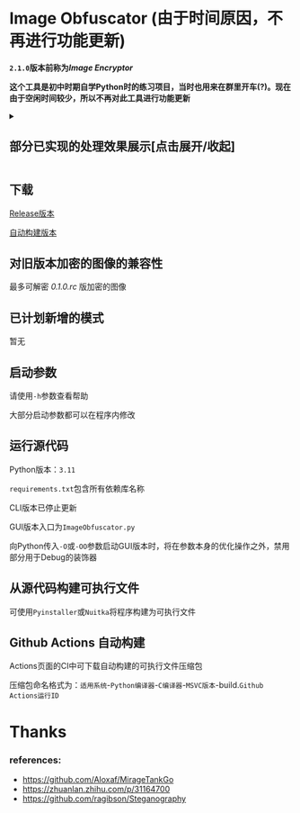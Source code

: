 # Image Obfuscator (由于时间原因，不再进行功能更新)

__`2.1.0`版本前称为*Image Encryptor*__

__这个工具是初中时期自学Python时的练习项目，当时也用来在群里开车(?)。现在由于空闲时间较少，所以不再对此工具进行功能更新__

<details>
<summary><h2>部分已实现的处理效果展示[点击展开/收起]</h2></summary>

> 所引用图像的画师: `かにビーム`

### 加密模式

__[保存为无损图像后解密保存的原图时，可无损还原出原图像]__

__[保存为有损图像或解密时使用非原图时，会出现较细的切割线]__

↓默认设置↓

<img style="max-width:100%;overflow:hidden;height:500px" src="https://github.com/noeru-desu/noeru-desu/blob/main/assets/Image-obfuscator/normal_encrypt.jpg?raw=true">

↓最高强度噪音异或RGB↓

<img style="max-width:100%;overflow:hidden;height:500px" src="https://github.com/noeru-desu/noeru-desu/blob/main/assets/Image-obfuscator/noise_xor_encrypt.jpg?raw=true">

---

### QQ反屏蔽模式(用于群聊中发送图像)

__[仅修改4个角的各1个像素点，使图像不会被特征匹配机制拦截]__

注意: 此模式完全**无法防举报**

<img style="max-width:100%;overflow:hidden;height:500px" src="https://github.com/noeru-desu/noeru-desu/blob/main/assets/Image-obfuscator/qq_antishield.jpg?raw=true">

---

### 幻影坦克模式 (使同一张图像显示在黑底与白底中时展现出不同的内容)

__[彩色模式就看个乐子，效果不好]__

<img style="max-width:100%;overflow:hidden;height:500px" src="https://github.com/noeru-desu/noeru-desu/blob/main/assets/Image-obfuscator/mirage_tank.jpg?raw=true">

---

### LSB(Least Significant Bit, 最低有效位)隐写模式

__[使用小于等于2个最低有效位时，可在肉眼无法辨别的情况下隐写任意文件到图像中]__

~(因为处理结果看起来完全没区别所以就不放图片了)~

---

</details>

## 下载

[Release版本](../../../releases)

[自动构建版本](../../../actions)

## 对旧版本加密的图像的兼容性

最多可解密 _0.1.0.rc_ 版加密的图像

## 已计划新增的模式

暂无

## 启动参数

请使用`-h`参数查看帮助

大部分启动参数都可以在程序内修改

## 运行源代码

Python版本：`3.11`

`requirements.txt`包含所有依赖库名称

CLI版本已停止更新

GUI版本入口为`ImageObfuscator.py`

向Python传入`-O`或`-OO`参数启动GUI版本时，将在参数本身的优化操作之外，禁用部分用于Debug的装饰器

## 从源代码构建可执行文件

可使用`Pyinstaller`或`Nuitka`将程序构建为可执行文件

## Github Actions 自动构建

Actions页面的CI中可下载自动构建的可执行文件压缩包

压缩包命名格式为：`适用系统`-`Python编译器`-`C编译器`-`MSVC版本`-build.`Github Actions运行ID`

# Thanks
### references:
* https://github.com/Aloxaf/MirageTankGo
* https://zhuanlan.zhihu.com/p/31164700
* https://github.com/ragibson/Steganography
